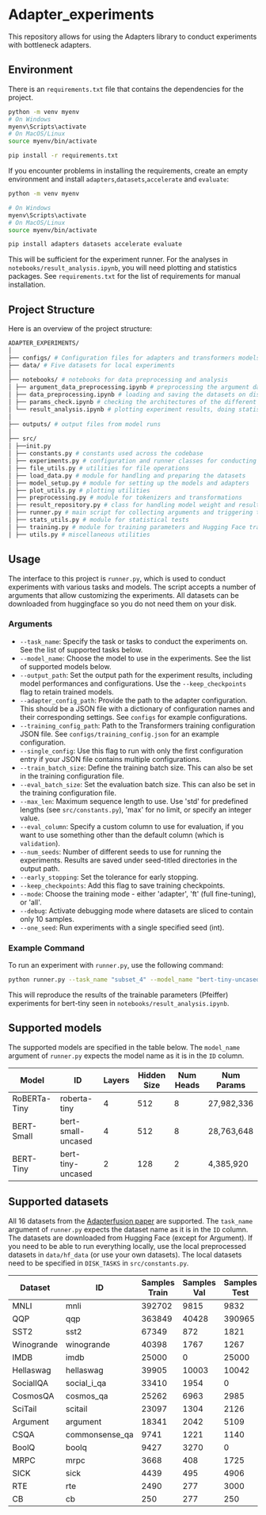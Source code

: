 # Adapter_experiments

This repository allows for using the Adapters library to conduct experiments with bottleneck adapters.

## Environment

There is an `requirements.txt` file that contains the dependencies for the project.

```bash
python -m venv myenv
# On Windows
myenv\Scripts\activate
# On MacOS/Linux
source myenv/bin/activate

pip install -r requirements.txt
```


If you encounter problems in installing the requirements, create an empty environment and install `adapters`,`datasets`,`accelerate` and `evaluate`:

```bash
python -m venv myenv

# On Windows
myenv\Scripts\activate
# On MacOS/Linux
source myenv/bin/activate

pip install adapters datasets accelerate evaluate
```

This will be sufficient for the experiment runner. For the analyses in ```notebooks/result_analysis.ipynb```, you will need plotting and statistics packages. See ```requirements.txt``` for the list of requirements for manual installation.

## Project Structure
Here is an overview of the project structure:
```bash
ADAPTER_EXPERIMENTS/
│
├── configs/ # Configuration files for adapters and transformers models
├── data/ # Five datasets for local experiments
│
├── notebooks/ # notebooks for data preprocessing and analysis
│ ├── argument_data_preprocessing.ipynb # preprocessing the argument dataset
│ ├── data_preprocessing.ipynb # loading and saving the datasets on disk
│ ├── params_check.ipynb # checking the architectures of the different models
│ └── result_analysis.ipynb # plotting experiment results, doing statistical tests
│
├── outputs/ # output files from model runs
│
├── src/ 
│ ├──init.py
│ ├── constants.py # constants used across the codebase
│ ├── experiments.py # configuration and runner classes for conducting experiments
│ ├── file_utils.py # utilities for file operations
│ ├── load_data.py # module for handling and preparing the datasets
│ ├── model_setup.py # module for setting up the models and adapters
│ ├── plot_utils.py # plotting utilities
│ ├── preprocessing.py # module for tokenizers and transformations
│ ├── result_repository.py # class for handling model weight and result CRUD operations
│ ├── runner.py # main script for collecting arguments and triggering the experiments
│ ├── stats_utils.py # module for statistical tests
│ ├── training.py # module for training parameters and Hugging Face trainer
│ ├── utils.py # miscellaneous utilities
```

## Usage

The interface to this project is `runner.py`, which is used to conduct experiments with various tasks and models. The script accepts a number of arguments that allow customizing the experiments. All datasets can be downloaded from huggingface so you do not need them on your disk.

### Arguments

- `--task_name`: Specify the task or tasks to conduct the experiments on. See the list of supported tasks below.
- `--model_name`: Choose the model to use in the experiments. See the list of supported models below.
- `--output_path`: Set the output path for the experiment results, including model performances and configurations. Use the `--keep_checkpoints` flag to retain trained models.
- `--adapter_config_path`: Provide the path to the adapter configuration. This should be a JSON file with a dictionary of configuration names and their corresponding settings. See `configs` for example configurations.
- `--training_config_path`: Path to the Transformers training configuration JSON file. See `configs/training_config.json` for an example configuration.
- `--single_config`: Use this flag to run with only the first configuration entry if your JSON file contains multiple configurations.
- `--train_batch_size`: Define the training batch size. This can also be set in the training configuration file.
- `--eval_batch_size`: Set the evaluation batch size. This can also be set in the training configuration file.
- `--max_len`: Maximum sequence length to use. Use 'std' for predefined lengths (see ```src/constants.py```), 'max' for no limit, or specify an integer value.
- `--eval_column`: Specify a custom column to use for evaluation, if you want to use something other than the default column (which is `validation`).
- `--num_seeds`: Number of different seeds to use for running the experiments. Results are saved under seed-titled directories in the output path.
- `--early_stopping`: Set the tolerance for early stopping.
- `--keep_checkpoints`: Add this flag to save training checkpoints.
- `--mode`: Choose the training mode - either 'adapter', 'ft' (full fine-tuning), or 'all'.
- `--debug`: Activate debugging mode where datasets are sliced to contain only 10 samples.
- `--one_seed`: Run experiments with a single specified seed (int).

### Example Command

To run an experiment with `runner.py`, use the following command:

```bash
python runner.py --task_name "subset_4" --model_name "bert-tiny-uncased" --output_path "../outputs" --adapter_config_path "../configs/pfeiffer_128.json" --training_config_path "../configs/training_config.json" --max_len 256 --mode "all"
```

This will reproduce the results of the trainable parameters (Pfeiffer) experiments for bert-tiny seen in ```notebooks/result_analysis.ipynb```.

## Supported models

The supported models are specified in the table below. The ```model_name``` argument of ```runner.py``` expects the model name as it is in the ```ID``` column.

| Model        | ID | Layers | Hidden Size | Num Heads | Num Params  |
|--------------|----|--------|-------------|-----------|-------------|
| RoBERTa-Tiny |roberta-tiny| 4      | 512         | 8         | 27,982,336  |
| BERT-Small   |bert-small-uncased| 4      | 512         | 8         | 28,763,648  |
| BERT-Tiny    |bert-tiny-uncased| 2      | 128         | 2         | 4,385,920   |


## Supported datasets

All 16 datasets from the [Adapterfusion paper](https://arxiv.org/pdf/2005.00247.pdf) are supported. The ```task_name``` argument of ```runner.py``` expects the dataset name as it is in the ```ID``` column. The datasets are downloaded from Hugging Face (except for Argument). If you need to be able to run everything locally, use the local preprocessed datasets in ```data/hf_data``` (or use your own datasets). The local datasets need to be specified in ```DISK_TASKS``` in ```src/constants.py```.

| Dataset | ID | Samples Train | Samples Val| Samples Test |
|---------|----------|-------------|--------------------|---------------|
|MNLI| mnli |  392702|  9815|  9832|
|QQP| qqp |  363849|  40428|  390965|
|SST2| sst2 |  67349|  872|  1821|
|Winogrande|  winogrande | 40398|1767|1267 |
|IMDB| imdb|  25000|  0|  25000|
|Hellaswag|hellaswag| 39905|10003|10042 |
|SocialIQA| social_i_qa|  33410|  1954|  0|
|CosmosQA|  cosmos_qa|  25262|  6963|  2985|
|SciTail| scitail| 23097|1304 |2126|
|Argument| argument|  18341|  2042|  5109|
|CSQA| commonsense_qa| 9741|1221|1140|
|BoolQ| boolq|  9427|  3270|  0|
|MRPC| mrpc|  3668|  408|  1725|
|SICK| sick|  4439|  495|  4906|
|RTE| rte |  2490|  277|  3000|
|CB| cb |  250|  277|  250|
